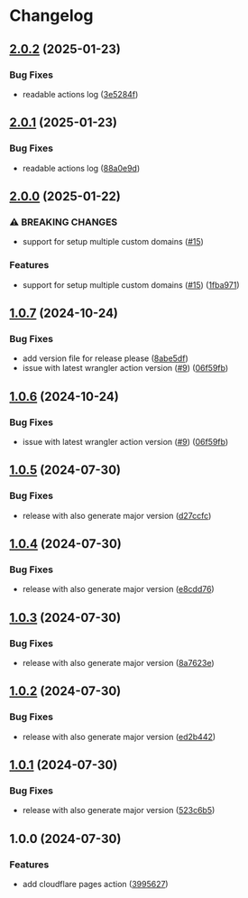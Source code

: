 # Changelog

## [2.0.2](https://github.com/kitabisa/cloudflare-pages-action/compare/v2.0.1...v2.0.2) (2025-01-23)


### Bug Fixes

* readable actions log ([3e5284f](https://github.com/kitabisa/cloudflare-pages-action/commit/3e5284f800736c37c8e6b1c93ad37106cec82580))

## [2.0.1](https://github.com/kitabisa/cloudflare-pages-action/compare/v2.0.0...v2.0.1) (2025-01-23)


### Bug Fixes

* readable actions log ([88a0e9d](https://github.com/kitabisa/cloudflare-pages-action/commit/88a0e9d0f6c8de77d9bdb15460ac40988b5b54f6))

## [2.0.0](https://github.com/kitabisa/cloudflare-pages-action/compare/v1.0.7...v2.0.0) (2025-01-22)


### ⚠ BREAKING CHANGES

* support for setup multiple custom domains ([#15](https://github.com/kitabisa/cloudflare-pages-action/issues/15))

### Features

* support for setup multiple custom domains ([#15](https://github.com/kitabisa/cloudflare-pages-action/issues/15)) ([1fba971](https://github.com/kitabisa/cloudflare-pages-action/commit/1fba9713280288f0fd1bd68dcd7f3afe4c87957f))

## [1.0.7](https://github.com/kitabisa/cloudflare-pages-action/compare/v1.0.6...v1.0.7) (2024-10-24)


### Bug Fixes

* add version file for release please ([8abe5df](https://github.com/kitabisa/cloudflare-pages-action/commit/8abe5dfe353ef051e9a24810487d4adeab421198))
* issue with latest wrangler action version ([#9](https://github.com/kitabisa/cloudflare-pages-action/issues/9)) ([06f59fb](https://github.com/kitabisa/cloudflare-pages-action/commit/06f59fb67201a8d9490fd6f7867766c1aaee7a9b))

## [1.0.6](https://github.com/kitabisa/cloudflare-pages-action/compare/v1.0.5...v1.0.6) (2024-10-24)


### Bug Fixes

* issue with latest wrangler action version ([#9](https://github.com/kitabisa/cloudflare-pages-action/issues/9)) ([06f59fb](https://github.com/kitabisa/cloudflare-pages-action/commit/06f59fb67201a8d9490fd6f7867766c1aaee7a9b))

## [1.0.5](https://github.com/kitabisa/cloudflare-pages-action/compare/v1.0.4...v1.0.5) (2024-07-30)


### Bug Fixes

* release with also generate major version ([d27ccfc](https://github.com/kitabisa/cloudflare-pages-action/commit/d27ccfc582854aa0719d05c13f8870394d455cce))

## [1.0.4](https://github.com/kitabisa/cloudflare-pages-action/compare/v1.0.3...v1.0.4) (2024-07-30)


### Bug Fixes

* release with also generate major version ([e8cdd76](https://github.com/kitabisa/cloudflare-pages-action/commit/e8cdd766146db95f3a745248de3932dfd0f8d4be))

## [1.0.3](https://github.com/kitabisa/cloudflare-pages-action/compare/v1.0.2...v1.0.3) (2024-07-30)


### Bug Fixes

* release with also generate major version ([8a7623e](https://github.com/kitabisa/cloudflare-pages-action/commit/8a7623e1b1c82ffa4eb6ee4a6082c81c7dbd1dc2))

## [1.0.2](https://github.com/kitabisa/cloudflare-pages-action/compare/v1.0.1...v1.0.2) (2024-07-30)


### Bug Fixes

* release with also generate major version ([ed2b442](https://github.com/kitabisa/cloudflare-pages-action/commit/ed2b442862e76bf7e95ff3e13b0baeb3bb3caf54))

## [1.0.1](https://github.com/kitabisa/cloudflare-pages-action/compare/v1.0.0...v1.0.1) (2024-07-30)


### Bug Fixes

* release with also generate major version ([523c6b5](https://github.com/kitabisa/cloudflare-pages-action/commit/523c6b5f4caf9f8c8e00f1a9beb4ea911bf6f6ff))

## 1.0.0 (2024-07-30)


### Features

* add cloudflare pages action ([3995627](https://github.com/kitabisa/cloudflare-pages-action/commit/39956271e0a727b0b1b12fd2e47e50c211fa7d88))
